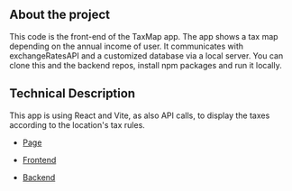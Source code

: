 ## About the project

This code is the front-end of the TaxMap app. The app shows a tax map depending on the annual income of user. It communicates with exchangeRatesAPI and a customized database via a local server. You can clone this and the backend repos, install npm packages and run it locally.

## Technical Description

This app is using React and Vite, as also API calls, to display the taxes according to the location's tax rules.

- [Page](https://i-zadorina.github.io/tax-map_final_frontend/)

- [Frontend](https://github.com/i-zadorina/tax-map_final_frontend)

- [Backend](https://github.com/i-zadorina/tax-map_final_backend)
